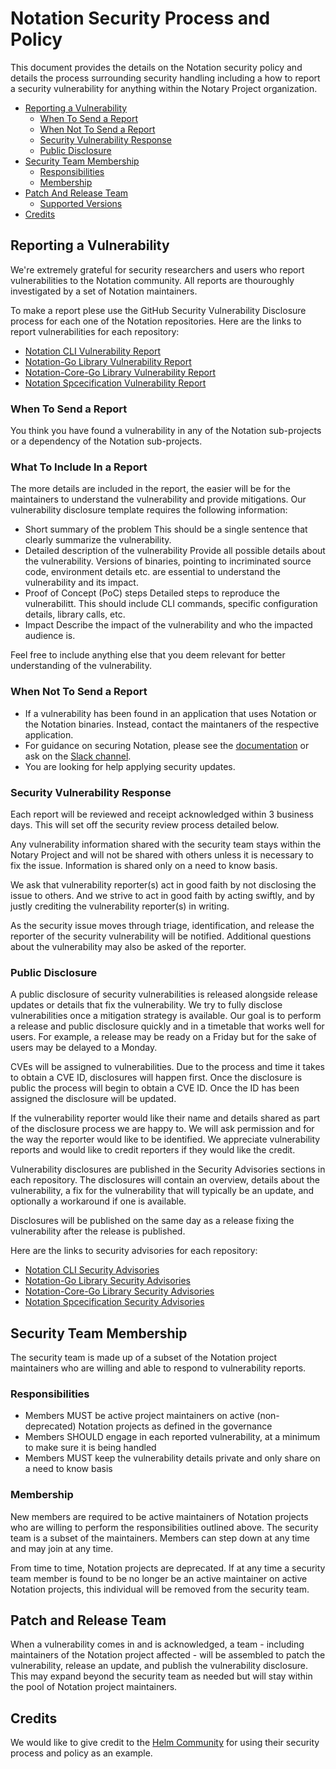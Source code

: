 # Notation Security Process and Policy
This document provides the details on the Notation security policy and details the process surrounding security handling including a how to report a security vulnerability for anything within the Notary Project organization. 

* [Reporting a Vulnerability](#reporting-a-vulnerability)
    * [When To Send a Report](#when-to-send-a-report)
    * [When Not To Send a Report](#when-not-to-send-a-report)
    * [Security Vulnerability Response](#security-vulnerability-response)
    * [Public Disclosure](#public-disclosure)
* [Security Team Membership](#security-team-membership)
    * [Responsibilities](#responsibilities)
    * [Membership](#membership)
* [Patch And Release Team](#patch-and-release-team)
    * [Supported Versions](#supported-version)
* [Credits](#credits)

## Reporting a Vulnerability

We're extremely grateful for security researchers and users who report vulnerabilities to the Notation community. All reports are thouroughly investigated by a set of Notation maintainers.

To make a report plese use the GitHub Security Vulnerability Disclosure process for each one of the Notation repositories. Here are the links to report vulnerabilities for each repository:

- [Notation CLI Vulnerability Report](https://github.com/notaryproject/notation/security/advisories/new)
- [Notation-Go Library Vulnerability Report](https://github.com/notaryproject/notation-go/security/advisories/new)
- [Notation-Core-Go Library Vulnerability Report](https://github.com/notaryproject/notation-go/security/advisories/new)
- [Notation Spcecification Vulnerability Report](https://github.com/notaryproject/notaryproject/security/advisories/new)

### When To Send a Report
You think you have found a vulnerability in any of the Notation sub-projects or a dependency of the Notation sub-projects. 

### What To Include In a Report
The more details are included in the report, the easier will be for the maintainers to understand the vulnerability and provide mitigations. Our vulnerability disclosure template requires the following information:
- Short summary of the problem
    This should be a single sentence that clearly summarize the vulnerability.
- Detailed description of the vulnerability
    Provide all possible details about the vulnerability. Versions of binaries, pointing to incriminated source code, environment details etc. are essential to understand the vulnerability and its impact.
- Proof of Concept (PoC) steps
    Detailed steps to reproduce the vulnerabilitt. This should include CLI commands, specific configuration details, library calls, etc.
- Impact
    Describe the impact of the vulnerability and who the impacted audience is.
    
Feel free to include anything else that you deem relevant for better understanding of the vulnerability.

### When Not To Send a Report
- If a vulnerability has been found in an application that uses Notation or the Notation binaries. Instead, contact the maintaners of the respective application.
- For guidance on securing Notation, please see the [documentation](https://notaryproject.dev/docs/) or ask on the [Slack channel](https://cloud-native.slack.com/archives/CQUH8U287).
- You are looking for help applying security updates.

### Security Vulnerability Response
Each report will be reviewed and receipt acknowledged within 3 business days. This will set off the security review process detailed below.

Any vulnerability information shared with the security team stays within the Notary Project and will not be shared with others unless it is necessary to fix the issue. Information is shared only on a need to know basis.

We ask that vulnerability reporter(s) act in good faith by not disclosing the issue to others. And we strive to act in good faith by acting swiftly, and by justly crediting the vulnerability reporter(s) in writing.

As the security issue moves through triage, identification, and release the reporter of the security vulnerability will be notified. Additional questions about the vulnerability may also be asked of the reporter.

### Public Disclosure
A public disclosure of security vulnerabilities is released alongside release updates or details that fix the vulnerability. We try to fully disclose vulnerabilities once a mitigation strategy is available. Our goal is to perform a release and public disclosure quickly and in a timetable that works well for users. For example, a release may be ready on a Friday but for the sake of users may be delayed to a Monday.

CVEs will be assigned to vulnerabilities. Due to the process and time it takes to obtain a CVE ID, disclosures will happen first. Once the disclosure is public the process will begin to obtain a CVE ID. Once the ID has been assigned the disclosure will be updated.

If the vulnerability reporter would like their name and details shared as part of the disclosure process we are happy to. We will ask permission and for the way the reporter would like to be identified. We appreciate vulnerability reports and would like to credit reporters if they would like the credit.

Vulnerability disclosures are published in the Security Advisories sections in each repository. The disclosures will contain an overview, details about the vulnerability, a fix for the vulnerability that will typically be an update, and optionally a workaround if one is available.

Disclosures will be published on the same day as a release fixing the vulnerability after the release is published.

Here are the links to security advisories for each repository:

- [Notation CLI Security Advisories](https://github.com/notaryproject/notation/security/advisories)
- [Notation-Go Library Security Advisories](https://github.com/notaryproject/notation-go/security/advisories)
- [Notation-Core-Go Library Security Advisories](https://github.com/notaryproject/notation-go/security/advisories)
- [Notation Spcecification Security Advisories](https://github.com/notaryproject/notaryproject/security/advisories)

## Security Team Membership
The security team is made up of a subset of the Notation project maintainers who are willing and able to respond to vulnerability reports.

### Responsibilities
- Members MUST be active project maintainers on active (non-deprecated) Notation projects as defined in the governance
- Members SHOULD engage in each reported vulnerability, at a minimum to make sure it is being handled
- Members MUST keep the vulnerability details private and only share on a need to know basis

### Membership
New members are required to be active maintainers of Notation projects who are willing to perform the responsibilities outlined above. The security team is a subset of the maintainers. Members can step down at any time and may join at any time.

From time to time, Notation projects are deprecated. If at any time a security team member is found to be no longer be an active maintainer on active Notation projects, this individual will be removed from the security team.

## Patch and Release Team
When a vulnerability comes in and is acknowledged, a team - including maintainers of the Notation project affected - will be assembled to patch the vulnerability, release an update, and publish the vulnerability disclosure. This may expand beyond the security team as needed but will stay within the pool of Notation project maintainers.

## Credits
We would like to give credit to the [Helm Community](https://github.com/helm/community) for using their security process and policy as an example.